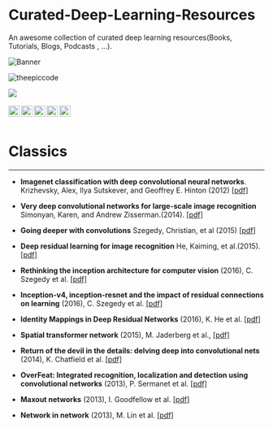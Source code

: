 # Curated-Deep-Learning-Resources

An awesome collection of curated deep learning resources(Books, Tutorials, Blogs, Podcasts , ...). 

![Banner](https://1.bp.blogspot.com/-LNZGB-cLUHA/X7UbyyekTDI/AAAAAAAAACw/mfzwAGc2FREH7wY9x-fg3hrEdlmba5EdwCLcBGAsYHQ/w640-h360/Banner.png)
<p align="left"> <img src="https://komarev.com/ghpvc/?username=theepiccode&label=Views&color=blue&style=plastic" alt="theepiccode" /> </p>
<a href = "https://invite.theepiccode.com" align = "left">
<img src = "https://img.shields.io/badge/Discord-Join%20the%20Server-blue" /> 
</a>
<br>
<br>
<a href="https://twitter.com/theepiccode1">
  <img align="left" alt="theepiccode's Twitter" width="22px" src="https://cdn.jsdelivr.net/npm/simple-icons@v3/icons/twitter.svg" />
</a>
<a href="https://www.linkedin.com/company/theepiccode/">
  <img align="left" alt="theepiccode's Linkdein" width="22px" src="https://cdn.jsdelivr.net/npm/simple-icons@v3/icons/linkedin.svg" />
</a>
<a href="https://github.com/theepiccode">
  <img align="left" alt="theepiccode's Github" width="22px" src="https://cdn.jsdelivr.net/npm/simple-icons@v3/icons/github.svg" />
</a>
<a href="https://www.instagram.com/theepiccode/">
  <img align="left" alt="theepiccode's Instagram" width="22px" src="https://cdn.jsdelivr.net/npm/simple-icons@v3/icons/instagram.svg" />
</a>
<a href="https://www.youtube.com/theepiccode">
  <img align="left" alt="theepiccode's Youtube" width="22px" src="https://cdn.jsdelivr.net/npm/simple-icons@v3/icons/youtube.svg" />
</a>
<br>
<br>


# Classics
---

* **Imagenet classification with deep convolutional neural networks**. Krizhevsky, Alex, Ilya Sutskever, and Geoffrey E. Hinton (2012) [[pdf]](http://papers.nips.cc/paper/4824-imagenet-classification-with-deep-convolutional-neural-networks.pdf)

* **Very deep convolutional networks for large-scale image recognition** Simonyan, Karen, and Andrew Zisserman.(2014). [[pdf]](https://arxiv.org/pdf/1409.1556.pdf)

* **Going deeper with convolutions** Szegedy, Christian, et al (2015) [[pdf]](http://www.cv-foundation.org/openaccess/content_cvpr_2015/papers/Szegedy_Going_Deeper_With_2015_CVPR_paper.pdf)

* **Deep residual learning for image recognition** He, Kaiming, et al.(2015). [[pdf]](https://arxiv.org/pdf/1512.03385.pdf)

* **Rethinking the inception architecture for computer vision** (2016), C. Szegedy et al. [[pdf]](http://www.cv-foundation.org/openaccess/content_cvpr_2016/papers/Szegedy_Rethinking_the_Inception_CVPR_2016_paper.pdf)

* **Inception-v4, inception-resnet and the impact of residual connections on learning** (2016), C. Szegedy et al. [[pdf]](http://arxiv.org/pdf/1602.07261)

* **Identity Mappings in Deep Residual Networks** (2016), K. He et al. [[pdf]](https://arxiv.org/pdf/1603.05027v2.pdf)

* **Spatial transformer network** (2015), M. Jaderberg et al., [[pdf]](http://papers.nips.cc/paper/5854-spatial-transformer-networks.pdf)

* **Return of the devil in the details: delving deep into convolutional nets** (2014), K. Chatfield et al. [[pdf]](http://arxiv.org/pdf/1405.3531)

* **OverFeat: Integrated recognition, localization and detection using convolutional networks** (2013), P. Sermanet et al. [[pdf]](http://arxiv.org/pdf/1312.6229)

* **Maxout networks** (2013), I. Goodfellow et al. [[pdf]](http://arxiv.org/pdf/1302.4389v4)

* **Network in network** (2013), M. Lin et al. [[pdf]](http://arxiv.org/pdf/1312.4400)
